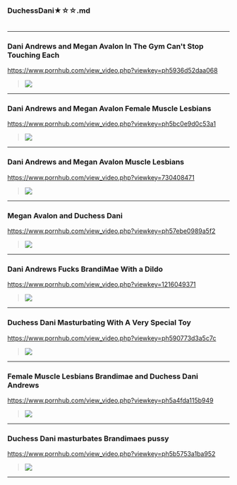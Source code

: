 ### DuchessDani★☆☆.md
### 

>![]()
---
### Dani Andrews and Megan Avalon In The Gym Can't Stop Touching Each 
https://www.pornhub.com/view_video.php?viewkey=ph5936d52daa068
>![](https://ci.phncdn.com/videos/201706/06/119370351/original/(m=ecuKGgaaaa)(mh=Dg1EG1SsJZGHuhSC)16.jpg)
---
### Dani Andrews and Megan Avalon Female Muscle Lesbians
https://www.pornhub.com/view_video.php?viewkey=ph5bc0e9d0c53a1
>![](https://ci.phncdn.com/videos/201810/12/187187502/original/(m=ecuKGgaaaa)(mh=1hrKvIMYW8ixwr5w)12.jpg)
---
### Dani Andrews and Megan Avalon Muscle Lesbians
https://www.pornhub.com/view_video.php?viewkey=730408471
>![](https://ci.phncdn.com/videos/201410/22/33790741/original/(m=ecuKGgaaaa)(mh=bWLtv4Un8O2wZP_m)12.jpg)
---
### Megan Avalon and Duchess Dani
https://www.pornhub.com/view_video.php?viewkey=ph57ebe0989a5f2
>![](https://ci.phncdn.com/videos/201609/28/90990901/original/(m=ecuKGgaaaa)(mh=3zCNj745CnzK32Tu)7.jpg)
---
### Dani Andrews Fucks BrandiMae With a Dildo
https://www.pornhub.com/view_video.php?viewkey=1216049371
>![](https://ci.phncdn.com/videos/201506/01/49836961/original/(m=ecuKGgaaaa)(mh=rGNWEZ0nzfYcn0gX)14.jpg)
---
### Duchess Dani Masturbating With A Very Special Toy
https://www.pornhub.com/view_video.php?viewkey=ph590773d3a5c7c
>![](https://ci.phncdn.com/videos/201705/01/115048041/original/(m=ecuKGgaaaa)(mh=5fbae-BBjHL0DdAV)8.jpg)
---
### Female Muscle Lesbians Brandimae and Duchess Dani Andrews
https://www.pornhub.com/view_video.php?viewkey=ph5a4fda115b949
>![](https://ci.phncdn.com/videos/201801/05/148736502/original/(m=ecuKGgaaaa)(mh=F1AquuIve3lWZYAj)10.jpg)
---
### Duchess Dani masturbates Brandimaes pussy
https://www.pornhub.com/view_video.php?viewkey=ph5b5753a1ba952
>![](https://ci.phncdn.com/videos/201807/24/175835071/original/(m=ecuKGgaaaa)(mh=1DQaKZarsPTqtBKe)9.jpg)
---
